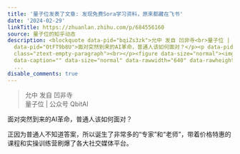 ```yaml
---
title: '量子位发表了文章: 发现免费Sora学习资料，原来都藏在飞书'
date: '2024-02-29'
linkTitle: https://zhuanlan.zhihu.com/p/684556160
source: 量子位的知乎动态
description: <blockquote data-pid="bqiZs3zk">允中 发自 凹非寺<br>量子位 | 公众号 QbitAI</blockquote><p
  data-pid="OtFT9b8U">面对突然到来的AI革命，普通人该如何面对？</p><p data-pid="lCcS9BDa">正因为普通人不知道答案，所以诞生了非常多的“专家”和“老师”，带着价格特惠的课程和实操训练营刷爆了各大社交媒体平台。</p><p
  class="ztext-empty-paragraph"><br></p><figure data-size="normal"><img src="https://pic4.zhimg.com/v2-341fd438b3b8e350501170a9951aa673_1440w.jpg"
  data-caption="" data-size="normal" data-rawwidth="640" data-rawheight="640" class="origin_image
  ...
disable_comments: true
---
```

<blockquote data-pid="bqiZs3zk">允中 发自 凹非寺<br>量子位 | 公众号 QbitAI</blockquote><p data-pid="OtFT9b8U">面对突然到来的AI革命，普通人该如何面对？</p><p data-pid="lCcS9BDa">正因为普通人不知道答案，所以诞生了非常多的“专家”和“老师”，带着价格特惠的课程和实操训练营刷爆了各大社交媒体平台。</p><p class="ztext-empty-paragraph"><br></p><figure data-size="normal"><img src="https://pic4.zhimg.com/v2-341fd438b3b8e350501170a9951aa673_1440w.jpg" data-caption="" data-size="normal" data-rawwidth="640" data-rawheight="640" class="origin_image ...